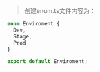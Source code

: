 > 创建enum.ts文件内容为：

```typescript
enum Enviroment {
  Dev,
  Stage,
  Prod
}

export default Enviroment;
```
